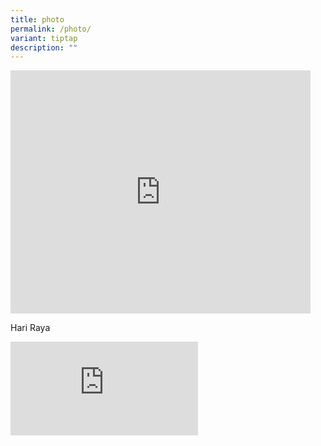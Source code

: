 ```yaml
---
title: photo
permalink: /photo/
variant: tiptap
description: ""
---
```

<div class="iframe-wrapper">
<iframe height="389" width="480" allowfullscreen="true" frameborder="0" src="https://docs.google.com/presentation/d/e/2PACX-1vSiANyzIhBO3dLOYSC3apjiuFEZ1dSS1ZAHDsNR2TIpm9zAlIC4wTbo-2vxDIsvFND2y4WgDBb4k838/embed?start=true&amp;loop=true&amp;delayms=3000"></iframe>
</div>
<p>Hari Raya</p>
<p></p>
<div class="iframe-wrapper">
<iframe allowfullscreen="true" frameborder="0" src="https://docs.google.com/presentation/d/e/2PACX-1vSiANyzIhBO3dLOYSC3apjiuFEZ1dSS1ZAHDsNR2TIpm9zAlIC4wTbo-2vxDIsvFND2y4WgDBb4k838/embed?start=true&amp;loop=true&amp;delayms=3000"></iframe>
</div>
<p></p>